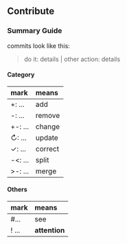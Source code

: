 ## Contribute

### Summary Guide

commits look like this:
> do it: details | other action: details

#### Category
| mark      | means   |
| :-------  | :------ |
| +: ...    | add     |
| -: ...    | remove  |
| +-: ...   | change  |
| ↻: ...    | update  |
| ✓: ...    | correct |
| -<: ...   | split   |
| >-: ...   | merge   |

#### Others
| mark        | means         |
| :---------- | :------------ |
| #...        | see           |
| ! ...       | **attention** |
